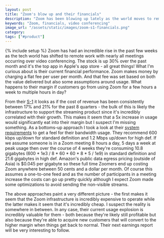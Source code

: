 ```yaml
---
layout: post
title: "Zoom's blow up and their financials"
description: "Zoom has been blowing up lately as the world moves to remote work. I'm curious what this is doing to their business, especially their margin."
keywords: "Zoom, financials, video conferencing"
image_url: "/assets/static/images/zoom-s1-financials.png"
category:
tags: ["#product"]
---
```

{% include setup %}
Zoom has had an incredible rise in the past few weeks as the tech world has shifted to remote work with nearly all meetings occurring over video conferencing. The stock is up 30% over the past month and it's the top app in Apple's app store - all great things! What I'm curious about is their current financial performance. Zoom makes money by charging a flat fee per user per month. And that fee was set based on both the value delivered but also some assumptions around usage. What happens to their margin if customers go from using Zoom for a few hours a week to multiple hours in day?

<amp-img src="{{ IMG_PATH }}zoom-s1-financials.png" alt="Zoom's S-1" width="848" height="349" layout="responsive"></amp-img>

From their [S-1](https://www.sec.gov/Archives/edgar/data/1585521/000119312519083351/d642624ds1.htm) it looks as if the cost of revenue has been consistently between 17% and 21% for the past 8 quarters - the bulk of this is likely the infrastructure to support the streaming product since it's incredibly correlated with their growth. This makes it seem that a 5x increase in usage would significantly eat into their margin but I suspect I'm missing something. As a bottoms-up approach I took a look at their [system requirements](https://support.zoom.us/hc/en-us/articles/201362023-System-Requirements-for-PC-Mac-and-Linux) to get a feel for their bandwidth usage. They recommend 600 kbps up/down for standard definition and 1.2 Mbps up/down for high def. If we assume someone is in a Zoom meeting 8 hours a day, 5 days a week at peak usage then over the course of 4 weeks they're consuming 10.8 gigabytes (600 * 1e3 / 8 * 60 * 60 * 8 * 5 / 1e9) in standard definition and 21.6 gigabytes in high def. Amazon's public data egress pricing (outside of Asia) is $0.045 per gigabyte so these full time Zoomers end up costing Zoom anywhere between 50 cents and a dollar per month. Of course this assumes a one-to-one feed and as the number of participants in a meeting increase the costs can go up pretty quickly although I expect Zoom made some optimizations to avoid sending the non-visible streams.

The above approaches paint a very different picture - the first makes it seem that the Zoom infrastructure is incredibly expensive to operate while the latter makes it seem that it's incredibly cheap. I suspect the reality is somewhere in between. In any case, their current usage explosion is  incredibly valuable for them - both because they're likely still profitable but also because they're able to acquire new customers that will convert to the higher margin when things get back to normal. Their next earnings report will be very interesting to follow.
